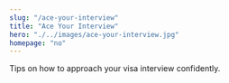 ```yaml
--- 
slug: "/ace-your-interview"
title: "Ace Your Interview"
hero: "./../images/ace-your-interview.jpg"
homepage: "no"
---
```


Tips on how to approach your visa interview confidently.